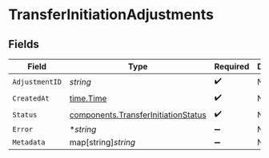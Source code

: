 # TransferInitiationAdjustments


## Fields

| Field                                                                                      | Type                                                                                       | Required                                                                                   | Description                                                                                |
| ------------------------------------------------------------------------------------------ | ------------------------------------------------------------------------------------------ | ------------------------------------------------------------------------------------------ | ------------------------------------------------------------------------------------------ |
| `AdjustmentID`                                                                             | *string*                                                                                   | :heavy_check_mark:                                                                         | N/A                                                                                        |
| `CreatedAt`                                                                                | [time.Time](https://pkg.go.dev/time#Time)                                                  | :heavy_check_mark:                                                                         | N/A                                                                                        |
| `Status`                                                                                   | [components.TransferInitiationStatus](../../models/components/transferinitiationstatus.md) | :heavy_check_mark:                                                                         | N/A                                                                                        |
| `Error`                                                                                    | **string*                                                                                  | :heavy_minus_sign:                                                                         | N/A                                                                                        |
| `Metadata`                                                                                 | map[string]*string*                                                                        | :heavy_minus_sign:                                                                         | N/A                                                                                        |